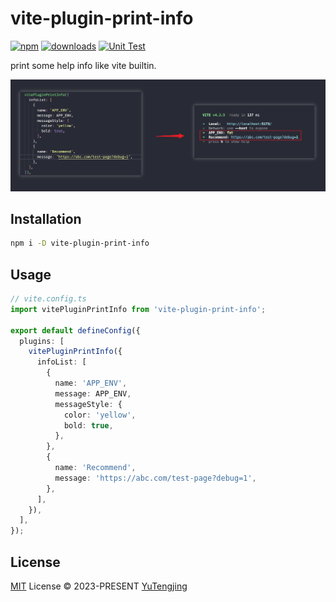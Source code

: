 # vite-plugin-print-info

[![npm](https://img.shields.io/npm/v/vite-plugin-print-info.svg)](https://npmjs.com/package/vite-plugin-print-info) [![downloads](https://img.shields.io/npm/dw/vite-plugin-print-info)](https://npmjs.com/package/vite-plugin-print-info) [![Unit Test](https://github.com/tjx666/vite-plugin-print-info/actions/workflows/unit-test.yml/badge.svg)](https://github.com/tjx666/vite-plugin-print-info/actions/workflows/unit-test.yml)

print some help info like vite builtin.

![effect](docs/effect.png)

## Installation

```bash
npm i -D vite-plugin-print-info
```

## Usage

```ts
// vite.config.ts
import vitePluginPrintInfo from 'vite-plugin-print-info';

export default defineConfig({
  plugins: [
    vitePluginPrintInfo({
      infoList: [
        {
          name: 'APP_ENV',
          message: APP_ENV,
          messageStyle: {
            color: 'yellow',
            bold: true,
          },
        },
        {
          name: 'Recommend',
          message: 'https://abc.com/test-page?debug=1',
        },
      ],
    }),
  ],
});
```

## License

[MIT](./LICENSE) License © 2023-PRESENT [YuTengjing](https://github.com/tjx666)
